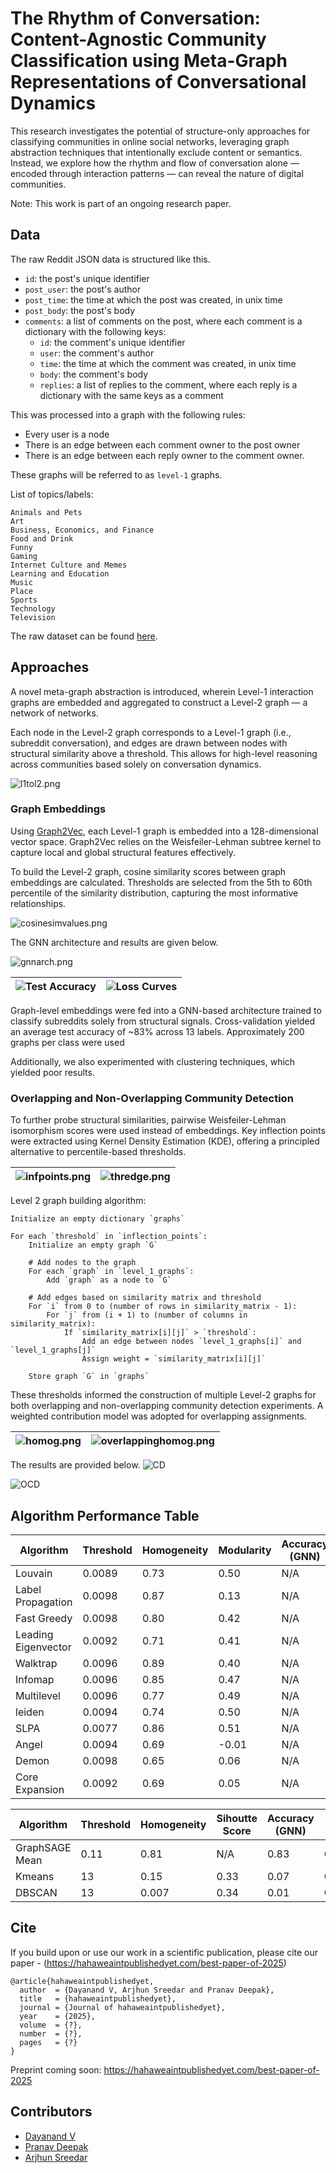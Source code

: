 
#  The Rhythm of Conversation: Content-Agnostic Community Classification using Meta-Graph Representations of Conversational Dynamics

This research investigates the potential of structure-only approaches for classifying communities in online social networks, leveraging graph abstraction techniques that intentionally exclude content or semantics. Instead, we explore how the rhythm and flow of conversation alone — encoded through interaction patterns — can reveal the nature of digital communities.

Note: This work is part of an ongoing research paper.

## Data
The raw Reddit JSON data is structured like this.
- `id`: the post's unique identifier
- `post_user`: the post's author
- `post_time`: the time at which the post was created, in unix time
- `post_body`: the post's body
- `comments`: a list of comments on the post, where each comment is a dictionary with the following keys:
  - `id`: the comment's unique identifier
  - `user`: the comment's author
  - `time`: the time at which the comment was created, in unix time
  - `body`: the comment's body
  - `replies`: a list of replies to the comment, where each reply is a dictionary with the same keys as a comment

This was processed into a graph with the following rules:
- Every user is a node
- There is an edge between each comment owner to the post owner
- There is an edge between each reply owner to the comment owner.

These graphs will be referred to as `level-1` graphs.

List of topics/labels:
```
Animals and Pets
Art
Business, Economics, and Finance
Food and Drink
Funny
Gaming
Internet Culture and Memes
Learning and Education
Music
Place
Sports
Technology
Television
```

The raw dataset can be found [here](https://zenodo.org/records/13343578).

## Approaches

A novel meta-graph abstraction is introduced, wherein Level-1 interaction graphs are embedded and aggregated to construct a Level-2 graph — a network of networks.

Each node in the Level-2 graph corresponds to a Level-1 graph (i.e., subreddit conversation), and edges are drawn between nodes with structural similarity above a threshold. This allows for high-level reasoning across communities based solely on conversation dynamics.

![l1tol2.png](./results/l1tol2.png)

### Graph Embeddings 
Using [Graph2Vec](https://karateclub.readthedocs.io/en/latest/_modules/karateclub/graph_embedding/graph2vec.html), each Level-1 graph is embedded into a 128-dimensional vector space. Graph2Vec relies on the Weisfeiler-Lehman subtree kernel to capture local and global structural features effectively.

To build the Level-2 graph, cosine similarity scores between graph embeddings are calculated. Thresholds are selected from the 5th to 60th percentile of the similarity distribution, capturing the most informative relationships.

![cosinesimvalues.png](./results/cosinesimvalues.png)


The GNN architecture and results are given below.

![gnnarch.png](./results/gnnarchitecture.png)

| ![Test Accuracy](./results/testacc.png) | ![Loss Curves](./results/losscurves3d.png) |
|----------------------------------------|--------------------------------------------|

Graph-level embeddings were fed into a GNN-based architecture trained to classify subreddits solely from structural signals. Cross-validation yielded an average test accuracy of ~83% across 13 labels. Approximately 200 graphs per class were used

Additionally, we also experimented with clustering techniques, which yielded poor results.

### Overlapping and Non-Overlapping Community Detection

To further probe structural similarities, pairwise Weisfeiler-Lehman isomorphism scores were used instead of embeddings. Key inflection points were extracted using Kernel Density Estimation (KDE), offering a principled alternative to percentile-based thresholds.

| ![infpoints.png](./results/infpoints.png) | ![thredge.png](./results/thresholdedge.png) |
|----------------------------------------|--------------------------------------------|

Level 2 graph building algorithm:
```
Initialize an empty dictionary `graphs`

For each `threshold` in `inflection_points`:
    Initialize an empty graph `G`

    # Add nodes to the graph
    For each `graph` in `level_1_graphs`:
        Add `graph` as a node to `G`

    # Add edges based on similarity matrix and threshold
    For `i` from 0 to (number of rows in similarity_matrix - 1):
        For `j` from (i + 1) to (number of columns in similarity_matrix):
            If `similarity_matrix[i][j]` > `threshold`:
                Add an edge between nodes `level_1_graphs[i]` and `level_1_graphs[j]`
                Assign weight = `similarity_matrix[i][j]`

    Store graph `G` in `graphs`
```

These thresholds informed the construction of multiple Level-2 graphs for both overlapping and non-overlapping community detection experiments. A weighted contribution model was adopted for overlapping assignments.

| ![homog.png](./results/homogeneity.png) | ![overlappinghomog.png](./results/homogeneity_OCD.png) |
|--------------------------------|--------------------------------|

The results are provided below.
![CD](./results/cd_all.png)

![OCD](./results/ocd_all.png)

## Algorithm Performance Table

| Algorithm             | Threshold | Homogeneity | Modularity | Accuracy (GNN) | F1   | NMI   | ARI   |
|-----------------------|-----------|-------------|------------|----------------|------|-------|-------|
| Louvain               | 0.0089    | 0.73        | 0.50       | N/A            | 0.46 | 0.48  | 0.34  |
| Label Propagation     | 0.0098    | 0.87        | 0.13       | N/A            | 0.22 | 0.27  | 0.05  |
| Fast Greedy           | 0.0098    | 0.80        | 0.42       | N/A            | 0.19 | 0.37  | 0.24  |
| Leading Eigenvector   | 0.0092    | 0.71        | 0.41       | N/A            | 0.32 | 0.36  | 0.20  |
| Walktrap              | 0.0096    | 0.89        | 0.40       | N/A            | 0.68 | 0.50  | 0.26  |
| Infomap               | 0.0096    | 0.85        | 0.47       | N/A            | 0.70 | 0.51  | 0.22  |
| Multilevel            | 0.0096    | 0.77        | 0.49       | N/A            | 0.37 | 0.48  | 0.34  |
| leiden                | 0.0094    | 0.74        | 0.50       | N/A            | 0.46 | 0.47  | 0.32  |
| SLPA                  | 0.0077    | 0.86        | 0.51       | N/A            | 0.50 | 0.64  | 0.44  |
| Angel                 | 0.0094    | 0.69        | -0.01      | N/A            | 0.56 | 0.41  | 0.02  |
| Demon                 | 0.0098    | 0.65        | 0.06       | N/A            | 0.61 | 0.39  | 0.05  |
| Core Expansion        | 0.0092    | 0.69        | 0.05       | N/A            | 0.68 | 0.39  | 0.03  |

| Algorithm             | Threshold | Homogeneity | Sihoutte Score | Accuracy (GNN) | F1   | NMI   | ARI   |
|-----------------------|-----------|-------------|----------------|----------------|------|-------|-------|
| GraphSAGE Mean        | 0.11      | 0.81        | N/A            | 0.83           | 0.83 | 0.81  | 0.71  |
| Kmeans                | 13        | 0.15        | 0.33           | 0.07           | 0.24 | 0.15  | 0.05  |
| DBSCAN                | 13        | 0.007       | 0.34           | 0.01           | 0.08 | 0.01  | 0.0001|


## Cite
If you build upon or use our work in a scientific publication, please cite our paper - (https://hahaweaintpublishedyet.com/best-paper-of-2025)

```
@article{hahaweaintpublishedyet,
  author  = {Dayanand V, Arjhun Sreedar and Pranav Deepak},
  title   = {hahaweaintpublishedyet},
  journal = {Journal of hahaweaintpublishedyet},
  year    = {2025},
  volume  = {?},
  number  = {?},
  pages   = {?}
}
```
Preprint coming soon: https://hahaweaintpublishedyet.com/best-paper-of-2025

## Contributors
- [Dayanand V](mailto:v_dayanand@cb.amrita.edu)
- [Pranav Deepak](mailto:pranavdeepak13@gmail.com)
- [Arjhun Sreedar](mailto:contactarjhun@gmail.com)

